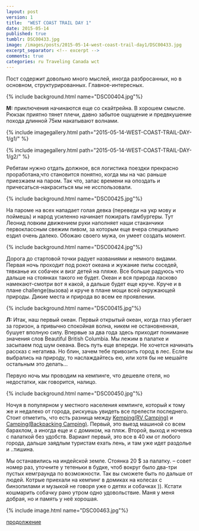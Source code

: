 ```yaml
---
layout: post
version: 1
title:  "WEST COAST TRAIL DAY 1"
date: 2015-05-14
published: true
tumblr: DSC00433.jpg
image: /images/posts/2015-05-14-west-coast-trail-day1/DSC00433.jpg
excerpt_separator: <!-- excerpt -->
comments: true
categories: ru Traveling Canada wct
---
```

Пост содержит довольно много мыслей, иногда разбросанных, но в основном, структурированных. Главное-интересных.
<!-- excerpt -->
{% include background.html name="DSC00404.jpg"%}

**М:** приключения начинаются еще со скайтрейна. В хорошем смысле. Рюкзак приятно тянет плечи, давно забытое ощущение и предвкушение похода длинной 75км накатывают волнами.

{% include imagegallery.html path="2015-05-14-WEST-COAST-TRAIL-DAY-1/g1/" %}

{% include imagegallery.html path="2015-05-14-WEST-COAST-TRAIL-DAY-1/g2/" %}

Ребятам нужно отдать должное, вся логистика поездки прекрасно проработана,что становится понятно, когда мы на час раньше приезжаем на паром. Так что, запас времени на опоздать и причесаться-накраситься мы не исспользовали.

{% include background.html name="DSC00425.jpg"%}

На пароме на всех нападает голая девка (переведи на укр мову и поймешь) и народ усиленно начинает пожирать гамбургеры. Тут Леонид ловким движением руки наполняет наши стаканчики первоклассным свежим пивом, за которым еще вчера специально ездил очень далеко. Обожаю своего мужа, он умеет создать момент.

{% include background.html name="DSC00424.jpg"%}

Дорога до стартовой точки радует названиями и немного видами.  Первая ночь проходит под рокот океана и жужание пилы соседей, тявканье их собачек и визг детей на пляже. Все больше радуюсь что дальше на стоянках такого не будет. Океан и вся природа ласково намекают-смотри вот я какой, а дальше будет еще круче. Круче и в плане challenge(вызовa) и круче в плане мощи всей окружающей природы. Дикие места и природа во всем ее проявлении.

{% include background.html name="DSC00415.jpg"%}

**Л:** Итак, наш первый океан. Первый открытый океан, когда глаз убегает за горизон, а привычно спокойная волна, никем не остановненная, бушует вполную силу. Впервые за два года здесь приходит понимание значения слов Beautiful British Columbia.
Мы лежим в палатке и засыпаем под шум океана. Весь путь еще впереди.
Не хочется начинать рассказ с негатива. Но блин, зачем тебе привозить город в лес. Если вы выбрались на природу, то наслаждайтесь ею, или хотя бы не мешайте остальным это делать…

Первую ночь мы проводим на кемпинге, что дешевле отеля, но недостатки, как говорится, налицо.

{% include background.html name="DSC00450.jpg"%}

Ночуя в популярном у местного населения кемпинге, который к тому же и недалеко от города, рискуешь увидеть все прелести последнего. Стоит отметить, что есть разница между [Kemping(RV Camping)](https://www.google.ca/search?q=Kemping&source=lnms&tbm=isch&sa=X&ved=0CAgQ_AUoAmoVChMI4Z6cvavZxgIVERqSCh0QngB0&biw=1685&bih=974) и [Camping(Backpacking Camping)](https://www.google.ca/search?q=Kemping&source=lnms&tbm=isch&sa=X&ved=0CAgQ_AUoAmoVChMI4Z6cvavZxgIVERqSCh0QngB0&biw=1685&bih=974#tbm=isch&q=Camping). Первый, это выезд машиной со всем барахлом, а иногда еще и с домиком, на пляж. Второй, выход и ночевка с палаткой без удобств. Вариант первый, это все в 40 км от любого города, дальше заядлым туристам ехать лень, и там уже идет раздолье и ..тишина.

Мы останавились на индейской земле. Стоянка 20 $ за палатку.
– совет номер раз, уточните у тетеньки в будке, чтоб вокруг было  два-три пустых кемграунда по возможности. Так вы сможете быть по дальше от людей. Котрые приехали на кемпинг в домиках на колесах с бинзопилами и музыкой не говоря уже о детях и собачках )). Кстати кошмарить собачку рано утром одно удовольствие. Маня у меня добрая, но и память у неё хорошая.

{% include image.html name="DSC00463.jpg"%}


[продолжение](/ru/traveling/canada/wct/2015/05/15/WEST-COAST-TRAIL-DAY-2.html)
